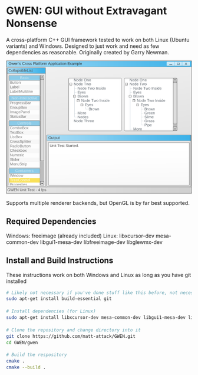 # GWEN: GUI without Extravagant Nonsense

A cross-platform C++ GUI framework tested to work on both Linux (Ubuntu variants) and Windows. Designed to just work and need as few dependencies as reasonable. Originally created by Garry Newman.

![GWEN Demo Screenshot](screenshot.png)

Supports multiple renderer backends, but OpenGL is by far best supported.

## Required Dependencies

Windows: freeimage (already included)
Linux: libxcursor-dev mesa-common-dev libgui1-mesa-dev libfreeimage-dev libglewmx-dev

## Install and Build Instructions

These instructions work on both Windows and Linux as long as you have git installed

```bash
# Likely not necessary if you've done stuff like this before, not necessary (or possible) on Windows
sudo apt-get install build-essential git

# Install dependencies (for Linux)
sudo apt-get install libxcursor-dev mesa-common-dev libgui1-mesa-dev libfreeimage-dev libglewmx-dev

# Clone the repository and change directory into it
git clone https://github.com/matt-attack/GWEN.git
cd GWEN/gwen

# Build the respository
cmake .
cmake --build .
```
